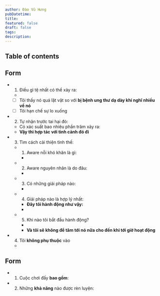 ```yaml
---
author: Đào Vũ Hưng
pubDatetime: 
title: 
featured: false
draft: false
tags: 
description:
---
```

## Table of contents
## Form
- 1. Điều gì tệ nhất có thể xảy ra:
	- 
	- [ ] Tôi thấy nó quá lặt vặt so với **bị bệnh ung thư dạ dày khi nghĩ nhiều về nó**
	- [ ] Tôi hạn chế sự lo xuống
- 2. Tự nhận trước tai hại đó:
	- Có xác suất bao nhiêu phần trăm xảy ra:
	- **Vậy thì hợp tác với tình cảnh đó đi**
- 3. Tìm cách cải thiện tình thế:
	- 1. Aware nỗi khó khăn là gì:
		- 
	- 2. Aware nguyên nhân là do đâu:
		- 
	- 3. Có những giải pháp nào:
		- 
	- 4. Giải pháp nào là hợp lý nhất:
		- **Đây tôi hành động như vậy:**
		- 
	- 5. Khi nào tôi bắt đầu hành động? 
		- 
		- **Và tôi sẽ không để tâm tới nó nữa cho đến khi tới giờ hoạt động**
- 4. Tôi **không phụ thuộc** vào
	- 

## Form
- 1. Cuộc chơi đấy **bao gồm**:
- 2. Những **khả năng** nào được rèn luyện: